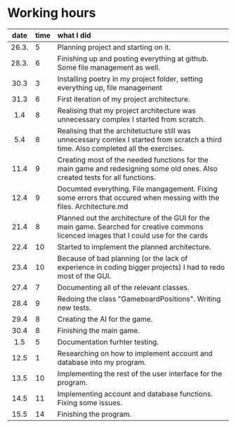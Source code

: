 # Working hours

| date | time | what I did  |
| :----:|:-----| :-----|
| 26.3. | 5    | Planning project and starting on it. |
| 28.3. | 6    | Finishing up and posting everything at github. Some file management as well. |
| 30.3  | 3    | Installing poetry in my project folder, setting everything up, file management |
| 31.3  | 6    | First iteration of my project architecture. |
| 1.4   | 8    | Realising that my project architecture was unnecessary complex I started from scratch. |
| 5.4   | 8    | Realising that the architetucture still was unnecessary comlex I started from scratch a third time. Also completed all the exercises. | 
| 11.4  | 9    | Creating most of the needed functions for the main game and redesigning some old ones. Also created tests for all functions. |
| 12.4  | 9    | Documted everything. File mangagement. Fixing some errors that occured when messing with the files. Architecture.md |
| 21.4  | 8    | Planned out the architecture of the GUI for the main game. Searched for creative commons licenced images that I could use for the cards |
| 22.4  | 10   | Started to implement the planned architecture. |
| 23.4  | 10   | Because of bad planning (or the lack of experience in coding bigger projects) I had to redo most of the GUI. |
| 27.4  | 7    | Documenting all of the relevant classes. |
| 28.4  | 9    | Redoing the class "GameboardPositions". Writing new tests. |
| 29.4  | 8    | Creating the AI for the game. |
| 30.4  | 8    | Finishing the main game. |
| 1.5   | 5    | Documentation furhter testing. |
| 12.5  | 1    | Researching on how to implement account and database into my program. |
| 13.5  | 10   | Implementing the rest of the user interface for the program. |
| 14.5  | 11   | Implementing account and database functions. Fixing some issues. |
| 15.5  | 14   | Finishing the program. |
